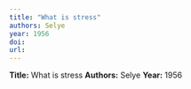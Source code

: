 ```yaml
---
title: "What is stress"
authors: Selye
year: 1956
doi: 
url: 
---
```

**Title:** What is stress
**Authors:** Selye
**Year:** 1956